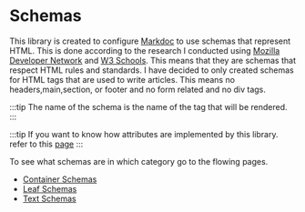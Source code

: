 
[markdoc]: https://markdoc.dev

[w3 schools]: https://www.w3schools.com

[mozilla developer network]: https://developer.mozilla.org

# Schemas

This library is created to configure [Markdoc][markdoc] to use schemas that represent HTML.
This is done according to the research I conducted using
[Mozilla Developer Network][mozilla developer network] and [W3 Schools][w3 schools].
This means that they are schemas that respect HTML rules and standards.
I have decided to only created schemas for HTML tags that are used to write articles.
This means no headers,main,section, or footer and no form related and no div tags.

:::tip
The name of the schema is the name of the tag that will be rendered.
:::

:::tip
If you want to know how attributes are implemented by this library.
refer to this [page](/attributes/index)
:::

To see what schemas are in which category go to the flowing pages.

- [Container Schemas](./container.md)
- [Leaf Schemas](./leaf.md)
- [Text Schemas](./text.md)
